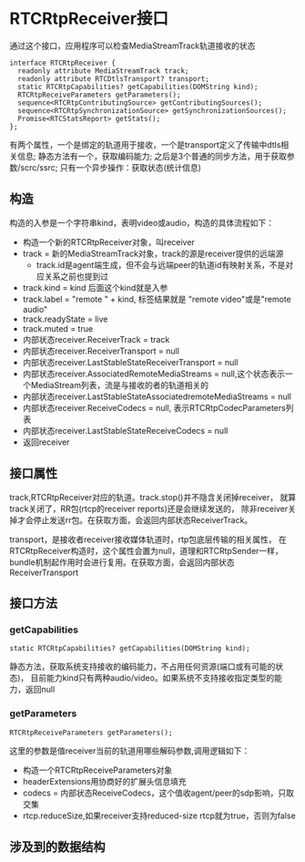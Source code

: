 # RTCRtpReceiver接口

通过这个接口，应用程序可以检查MediaStreamTrack轨道接收的状态

    interface RTCRtpReceiver {
      readonly attribute MediaStreamTrack track;
      readonly attribute RTCDtlsTransport? transport;
      static RTCRtpCapabilities? getCapabilities(DOMString kind);
      RTCRtpReceiveParameters getParameters();
      sequence<RTCRtpContributingSource> getContributingSources();
      sequence<RTCRtpSynchronizationSource> getSynchronizationSources();
      Promise<RTCStatsReport> getStats();
    };

有两个属性，一个是绑定的轨道用于接收，一个是transport定义了传输中dtls相关信息;
静态方法有一个，获取编码能力;
之后是3个普通的同步方法，用于获取参数/scrc/ssrc;
只有一个异步操作：获取状态(统计信息)

## 构造

构造的入参是一个字符串kind，表明video或audio，构造的具体流程如下：

- 构造一个新的RTCRtpReceiver对象，叫receiver
- track = 新的MediaStreamTrack对象，track的源是receiver提供的远端源
  - track.id是agent端生成，但不会与远端peer的轨道id有映射关系，不是对应关系之前也提到过
- track.kind = kind 后面这个kind就是入参
- track.label = "remote " + kind, 标签结果就是 "remote video"或是"remote audio"
- track.readyState = live
- track.muted = true
- 内部状态receiver.ReceiverTrack = track
- 内部状态receiver.ReceiverTransport = null
- 内部状态receiver.LastStableStateReceiverTransport = null
- 内部状态receiver.AssociatedRemoteMediaStreams = null,这个状态表示一个MediaStream列表，流是与接收的者的轨道相关的
- 内部状态receiver.LastStableStateAssociatedremoteMediaStreams = null
- 内部状态receiver.ReceiveCodecs = null, 表示RTCRtpCodecParameters列表
- 内部状态receiver.LastStableStateReceiveCodecs = null
- 返回receiver

## 接口属性

track,RTCRtpReceiver对应的轨道。track.stop()并不隐含关闭掉receiver，
就算track关闭了，RR包(rtcp的receiver reports)还是会继续发送的，
除非receiver关掉才会停止发送rr包。在获取方面，会返回内部状态ReceiverTrack。

transport，是接收者receiver接收媒体轨道时，rtp包底层传输的相关属性，
在RTCRtpReceiver构造时，这个属性会置为null，道理和RTCRtpSender一样，
bundle机制起作用时会进行复用。在获取方面，会返回内部状态ReceiverTransport

## 接口方法

### getCapabilities

    static RTCRtpCapabilities? getCapabilities(DOMString kind);

静态方法，获取系统支持接收的编码能力，不占用任何资源(端口或有可能的状态)，
目前能力kind只有两种audio/video。如果系统不支持接收指定类型的能力，返回null

### getParameters

    RTCRtpReceiveParameters getParameters();

这里的参数是值receiver当前的轨道用哪些解码参数,调用逻辑如下：

- 构造一个RTCRtpReceiveParameters对象
- headerExtensions用协商好的扩展头信息填充
- codecs = 内部状态ReceiveCodecs，这个值收agent/peer的sdp影响，只取交集
- rtcp.reduceSize,如果receiver支持reduced-size rtcp就为true，否则为false

## 涉及到的数据结构
